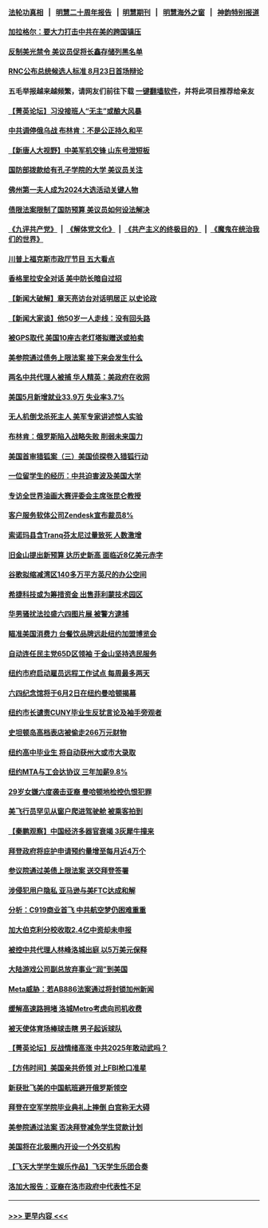 #### [法轮功真相](https://github.com/gfw-breaker/truth/blob/master/README.md?t=0) &nbsp;&nbsp;|&nbsp;&nbsp; [明慧二十周年报告](https://github.com/gfw-breaker/mh-reports/blob/master/README.md?t=0) &nbsp;&nbsp;|&nbsp;&nbsp;[明慧期刊](https://github.com/gfw-breaker/mh-qikan) &nbsp;&nbsp;|&nbsp;&nbsp; [明慧海外之窗](https://github.com/gfw-breaker/mh-news/blob/master/README.md?t=0) &nbsp;&nbsp;|&nbsp;&nbsp; [神韵特别报道](https://github.com/gfw-breaker/mh-news/blob/master/shenyun.md?t=0)
#### [加拉格尔：要大力打击中共在美的跨国镇压](../pages/nsc412/n14009013.md?t=06030643) 
#### [反制美光禁令 美议员促将长鑫存储列黑名单](../pages/nsc412/n14009028.md?t=06030643) 
#### [RNC公布总统候选人标准 8月23日首场辩论](../pages/nsc412/n14009020.md?t=06030643) 
#### 五毛举报越来越频繁，请网友们前往下载 [一键翻墙软件](https://github.com/gfw-breaker/ssr-accounts)，并将此项目推荐给亲友
#### [【菁英论坛】习没接班人“无主”或酿大风暴](../pages/nsc412/n14009004.md?t=06030643) 
#### [中共调停俄乌战 布林肯：不是公正持久和平](../pages/nsc412/n14008954.md?t=06030643) 
#### [【新唐人大视野】中美军机交锋 山东号泄短板](../pages/nsc412/n14008983.md?t=06030643) 
#### [国防部拨款给有孔子学院的大学 美议员关注](../pages/nsc412/n14009009.md?t=06030643) 
#### [佛州第一夫人成为2024大选活动关键人物](../pages/nsc412/n14008964.md?t=06030643) 
#### [债限法案限制了国防预算 美议员如何设法解决](../pages/nsc412/n14008981.md?t=06030643) 
#### [《九评共产党》](https://github.com/begood0513/9ping.md/blob/master/README.md) &nbsp;|&nbsp; [《解体党文化》](../../../../jtdwh.md/blob/master/README.md)  &nbsp;|&nbsp; [《共产主义的终极目的》](../../../../gczydzjmd.md/blob/master/README.md) &nbsp;|&nbsp; [《魔鬼在统治我们的世界》](../../../../mgztzwmdsj.md/blob/master/README.md) 
#### [川普上福克斯市政厅节目 五大看点](../pages/nsc412/n14008967.md?t=06030643) 
#### [香格里拉安全对话 美中防长暗自过招](../pages/nsc412/n14008973.md?t=06030643) 
#### [【新闻大破解】章天亮访台对话明居正 以史论政](../pages/nsc412/n14008980.md?t=06030643) 
#### [【新闻大家谈】他50岁一人走线：没有回头路](../pages/nsc412/n14008870.md?t=06030643) 
#### [被GPS取代 美国10座古老灯塔拟赠送或拍卖](../pages/nsc412/n14008658.md?t=06030643) 
#### [美参院通过债务上限法案 接下来会发生什么](../pages/nsc412/n14008913.md?t=06030643) 
#### [两名中共代理人被捕 华人精英：美政府在收网](../pages/nsc412/n14008541.md?t=06030643) 
#### [美国5月新增就业33.9万 失业率3.7%](../pages/nsc412/n14008910.md?t=06030643) 
#### [无人机倒戈杀死主人 美军专家讲述惊人实验](../pages/nsc412/n14008909.md?t=06030643) 
#### [布林肯：俄罗斯陷入战略失败 削弱未来国力](../pages/nsc412/n14008868.md?t=06030643) 
#### [美国首审猎狐案（三）美国侦探卷入猎狐行动](../pages/nsc412/n14008592.md?t=06030643) 
#### [一位留学生的经历：中共迫害波及美国大学](../pages/nsc412/n14008375.md?t=06030643) 
#### [专访全世界油画大赛评委会主席张昆仑教授](../pages/nsc412/n14008327.md?t=06030643) 
#### [客户服务软体公司Zendesk宣布裁员8%](../pages/nsc412/n14008701.md?t=06030643) 
#### [索诺玛县含Tranq芬太尼过量致死  人数激增](../pages/nsc412/n14008694.md?t=06030643) 
#### [旧金山提出新预算 达历史新高 面临近8亿美元赤字](../pages/nsc412/n14008684.md?t=06030643) 
#### [谷歌拟缩减湾区140多万平方英尺的办公空间](../pages/nsc412/n14008678.md?t=06030643) 
#### [希捷科技或为筹措资金 出售菲利蒙技术园区](../pages/nsc412/n14008665.md?t=06030643) 
#### [华男骚扰法拉盛六四图片展  被警方逮捕](../pages/nsc412/n14008550.md?t=06030643) 
#### [瞄准美国消费力 台餐饮品牌远赴纽约加盟博览会](../pages/nsc412/n14008555.md?t=06030643) 
#### [自动连任民主党65D区领袖 于金山坚持选民服务](../pages/nsc412/n14008542.md?t=06030643) 
#### [纽约市府启动雇员远程工作试点 每周最多两天](../pages/nsc412/n14008594.md?t=06030643) 
#### [六四纪念馆将于6月2日在纽约曼哈顿揭幕](../pages/nsc412/n14008547.md?t=06030643) 
#### [纽约市长谴责CUNY毕业生反犹言论及袖手旁观者](../pages/nsc412/n14008561.md?t=06030643) 
#### [史坦顿岛高档表店被偷走266万元财物](../pages/nsc412/n14008575.md?t=06030643) 
#### [纽约高中毕业生 将自动获州大或市大录取](../pages/nsc412/n14008519.md?t=06030643) 
#### [纽约MTA与工会达协议 三年加薪9.8%](../pages/nsc412/n14008522.md?t=06030643) 
#### [29岁女嫌六度袭击亚裔 曼哈顿地检控仇恨犯罪](../pages/nsc412/n14008549.md?t=06030643) 
#### [美飞行员罕见从窗户爬进驾驶舱 被乘客拍到](../pages/nsc412/n14008538.md?t=06030643) 
#### [【秦鹏观察】中国经济多器官衰竭 3灰犀牛撞来](../pages/nsc412/n14008419.md?t=06030643) 
#### [拜登政府将庇护申请预约量增至每月近4万个](../pages/nsc412/n14008367.md?t=06030643) 
#### [参议院通过美债上限法案 送交拜登签署](../pages/nsc412/n14008474.md?t=06030643) 
#### [涉侵犯用户隐私 亚马逊与美FTC达成和解](../pages/nsc412/n14008337.md?t=06030643) 
#### [分析：C919商业首飞 中共航空梦仍困难重重](../pages/nsc412/n14008296.md?t=06030643) 
#### [加大伯克利分校收取2.4亿中资却未申报](../pages/nsc412/n14008491.md?t=06030643) 
#### [被控中共代理人林峰洛城出庭 以5万美元保释](../pages/nsc412/n14008473.md?t=06030643) 
#### [大陆游戏公司副总放弃事业“润”到美国](../pages/nsc412/n14008453.md?t=06030643) 
#### [Meta威胁：若AB886法案通过将封锁加州新闻](../pages/nsc412/n14008441.md?t=06030643) 
#### [缓解高速路拥堵 洛城Metro考虑向司机收费](../pages/nsc412/n14008436.md?t=06030643) 
#### [被天使体育场棒球击瞎 男子起诉球队](../pages/nsc412/n14008431.md?t=06030643) 
#### [【菁英论坛】反战情绪高涨 中共2025年敢动武吗？](../pages/nsc412/n14008400.md?t=06030643) 
#### [【方伟时间】美国亲共侨领 对上FBI枪口准星](../pages/nsc412/n14008414.md?t=06030643) 
#### [新获批飞美的中国航班避开俄罗斯领空](../pages/nsc412/n14008363.md?t=06030643) 
#### [拜登在空军学院毕业典礼上摔倒 白宫称无大碍](../pages/nsc412/n14008356.md?t=06030643) 
#### [美参院通过法案 否决拜登减免学生贷款计划](../pages/nsc412/n14008290.md?t=06030643) 
#### [美国将在北极圈内开设一个外交机构](../pages/nsc412/n14008323.md?t=06030643) 
#### [【飞天大学学生娱乐作品】飞天学生乐团合奏](../pages/nsc412/n14008179.md?t=06030643) 
#### [洛加大报告：亚裔在洛市政府中代表性不足](../pages/nsc412/n14008319.md?t=06030643) 

----
#### [ >>> 更早内容 <<< ](../indexes/nsc412-earlier.md)
